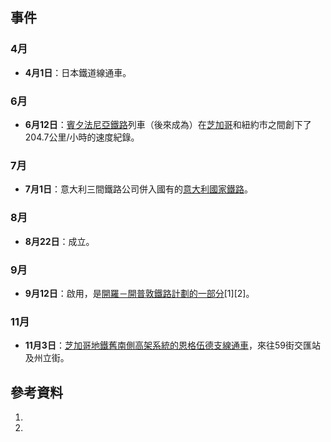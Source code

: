 ## 事件

### 4月

  - **4月1日**：日本鐵道線通車。

### 6月

  - **6月12日**：[賓夕法尼亞鐵路](../Page/賓夕法尼亞鐵路.md "wikilink")列車（後來成為）在[芝加哥](../Page/芝加哥.md "wikilink")和紐約市之間創下了204.7公里/小時的速度紀錄。

### 7月

  - **7月1日**：意大利三間鐵路公司併入國有的[意大利國家鐵路](../Page/意大利國家鐵路.md "wikilink")。

### 8月

  - **8月22日**：成立。

### 9月

  - **9月12日**：啟用，是[開羅－開普敦鐵路計劃的一部分](https://zh.wikipedia.org/wiki/開羅－開普敦鐵路 "wikilink")\[1\]\[2\]。

### 11月

  - **11月3日**：[芝加哥地鐵舊南側高架系統的恩格伍德支線通車](https://zh.wikipedia.org/wiki/芝加哥地鐵 "wikilink")，來往59街交匯站及州立街。

## 參考資料

1.
2.